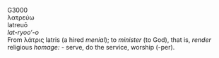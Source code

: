 <body>
  <p>G3000<br>  λατρεύω  <br> latreuō  <br><i>lat-ryoo‘-o </i><br>From   λάτρις    latris   (a hired <i>menial</i>); to <i>minister</i> (to God), that is, <i>render</i> religious <i>homage:</i> - serve, do the service, worship (-per).<br></p>
 </body>